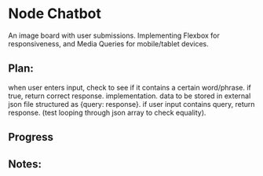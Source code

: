 # Node Chatbot
An image board with user submissions. Implementing Flexbox for responsiveness, and Media Queries for mobile/tablet devices.


## Plan:
when user enters input, check to see if it contains a certain word/phrase. if true, return correct response.
implementation. data to be stored in external json file structured as {query: response}. if user input contains query, return response.
(test looping through json array to check equality).

## Progress

## Notes:
